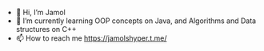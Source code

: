 - 👋 Hi, I’m Jamol
- 🌱 I’m currently learning OOP concepts on Java, and Algorithms and Data structures on C++
- 📫 How to reach me https://jamolshyper.t.me/
